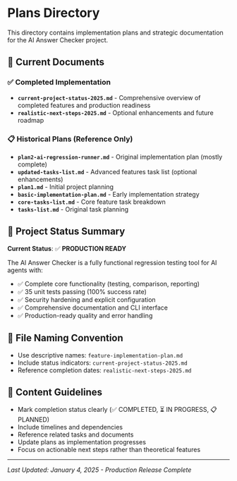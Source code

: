 # Plans Directory

This directory contains implementation plans and strategic documentation for the AI Answer Checker project.

## 📁 Current Documents

### ✅ Completed Implementation
- **`current-project-status-2025.md`** - Comprehensive overview of completed features and production readiness
- **`realistic-next-steps-2025.md`** - Optional enhancements and future roadmap

### 📋 Historical Plans (Reference Only)
- **`plan2-ai-regression-runner.md`** - Original implementation plan (mostly complete)
- **`updated-tasks-list.md`** - Advanced features task list (optional enhancements)
- **`plan1.md`** - Initial project planning
- **`basic-implementation-plan.md`** - Early implementation strategy
- **`core-tasks-list.md`** - Core feature task breakdown
- **`tasks-list.md`** - Original task planning

## 🎯 Project Status Summary

**Current Status**: ✅ **PRODUCTION READY**

The AI Answer Checker is a fully functional regression testing tool for AI agents with:
- ✅ Complete core functionality (testing, comparison, reporting)
- ✅ 35 unit tests passing (100% success rate)
- ✅ Security hardening and explicit configuration
- ✅ Comprehensive documentation and CLI interface
- ✅ Production-ready quality and error handling

## 📖 File Naming Convention
- Use descriptive names: `feature-implementation-plan.md`
- Include status indicators: `current-project-status-2025.md`
- Reference completion dates: `realistic-next-steps-2025.md`

## 📝 Content Guidelines
- Mark completion status clearly (✅ COMPLETED, ⏳ IN PROGRESS, 📋 PLANNED)
- Include timelines and dependencies
- Reference related tasks and documents
- Update plans as implementation progresses
- Focus on actionable next steps rather than theoretical features

---

*Last Updated: January 4, 2025 - Production Release Complete*